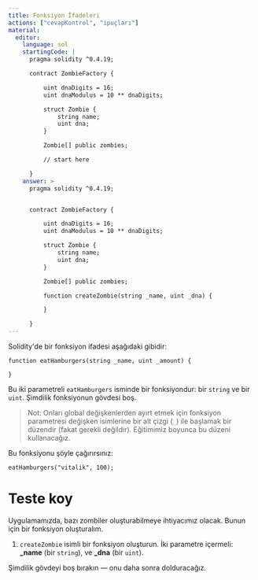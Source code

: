 ```yaml
---
title: Fonksiyon İfadeleri
actions: ["cevapKontrol", "ipuçları"]
material:
  editor:
    language: sol
    startingCode: |
      pragma solidity ^0.4.19;

      contract ZombieFactory {

          uint dnaDigits = 16;
          uint dnaModulus = 10 ** dnaDigits;

          struct Zombie {
              string name;
              uint dna;
          }

          Zombie[] public zombies;

          // start here

      }
    answer: >
      pragma solidity ^0.4.19;


      contract ZombieFactory {

          uint dnaDigits = 16;
          uint dnaModulus = 10 ** dnaDigits;

          struct Zombie {
              string name;
              uint dna;
          }

          Zombie[] public zombies;

          function createZombie(string _name, uint _dna) {

          }

      }
---
```


Solidity'de bir fonksiyon ifadesi aşağıdaki gibidir:

```
function eatHamburgers(string _name, uint _amount) {

}
```

Bu iki parametreli `eatHamburgers` isminde bir fonksiyondur: bir `string` ve bir
`uint`. Şimdilik fonksiyonun gövdesi boş.

> Not: Onları global değişkenlerden ayırt etmek için fonksiyon parametresi
> değişken isimlerine bir alt çizgi (`_`) ile başlamak bir düzendir (fakat
> gerekli değildir). Eğitimimiz boyunca bu düzeni kullanacağız.

Bu fonksiyonu şöyle çağırırsınız:

```
eatHamburgers("vitalik", 100);
```

# Teste koy

Uygulamamızda, bazı zombiler oluşturabilmeye ihtiyacımız olacak. Bunun için bir
fonksiyon oluşturalım.

1. `createZombie` isimli bir fonksiyon oluşturun. İki parametre içermeli:
   **\_name** (bir `string`), ve **\_dna** (bir `uint`).

Şimdilik gövdeyi boş bırakın — onu daha sonra dolduracağız.
